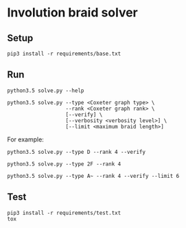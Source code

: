 # Involution braid solver


## Setup

```
pip3 install -r requirements/base.txt
```

## Run

```
python3.5 solve.py --help
```

```
python3.5 solve.py --type <Coxeter graph type> \
				   --rank <Coxeter graph rank> \
				   [--verify] \
				   [--verbosity <verbosity level>] \
				   [--limit <maximum braid length>]
```

For example:
```
python3.5 solve.py --type D --rank 4 --verify
```
```
python3.5 solve.py --type 2F --rank 4
```
```
python3.5 solve.py --type A~ --rank 4 --verify --limit 6
```

## Test

```
pip3 install -r requirements/test.txt
tox
```
